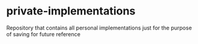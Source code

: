 # private-implementations
Repository that contains all personal implementations just for the purpose of saving for future reference
